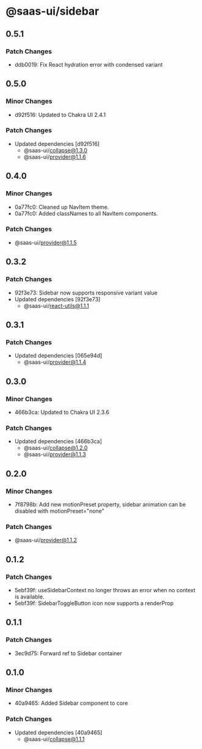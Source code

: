 # @saas-ui/sidebar

## 0.5.1

### Patch Changes

- ddb0019: Fix React hydration error with condensed variant

## 0.5.0

### Minor Changes

- d92f516: Updated to Chakra UI 2.4.1

### Patch Changes

- Updated dependencies [d92f516]
  - @saas-ui/collapse@1.3.0
  - @saas-ui/provider@1.1.6

## 0.4.0

### Minor Changes

- 0a77fc0: Cleaned up NavItem theme.
- 0a77fc0: Added classNames to all NavItem components.

### Patch Changes

- @saas-ui/provider@1.1.5

## 0.3.2

### Patch Changes

- 92f3e73: Sidebar now supports responsive variant value
- Updated dependencies [92f3e73]
  - @saas-ui/react-utils@1.1.1

## 0.3.1

### Patch Changes

- Updated dependencies [065e94d]
  - @saas-ui/provider@1.1.4

## 0.3.0

### Minor Changes

- 466b3ca: Updated to Chakra UI 2.3.6

### Patch Changes

- Updated dependencies [466b3ca]
  - @saas-ui/collapse@1.2.0
  - @saas-ui/provider@1.1.3

## 0.2.0

### Minor Changes

- 7f8798b: Add new motionPreset property, sidebar animation can be disabled with motionPreset="none"

### Patch Changes

- @saas-ui/provider@1.1.2

## 0.1.2

### Patch Changes

- 5ebf39f: useSidebarContext no longer throws an error when no context is available.
- 5ebf39f: SidebarToggleButton icon now supports a renderProp

## 0.1.1

### Patch Changes

- 3ec9d75: Forward ref to Sidebar container

## 0.1.0

### Minor Changes

- 40a9465: Added Sidebar component to core

### Patch Changes

- Updated dependencies [40a9465]
  - @saas-ui/collapse@1.1.1
